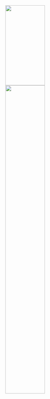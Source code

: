 <!--
**snowmobile2004/snowmobile2004** is a ✨ _special_ ✨ repository because its `README.md` (this file) appears on your GitHub profile.
-->
<a href="https://github.com/snowmobile2004/github-readme-stats">
  <img align="center" src="https://github-stats.snowlab.tech/api?username=snowmobile2004&show_icons=true&?count_private=true&hide=prs,issues,contribs&theme=dark#gh-dark-mode-only&include_all_commits=true" width="49.7%"height=250/>
</a>
<a href="https://github.com/snowmobile2004/github-readme-stats">
  <img align="center" src="https://github-stats.snowlab.tech/api/top-langs/?username=snowmobile2004&layout=compact&show_icons=true&theme=dark#gh-dark-mode-only&layout=compact)](https://github.com/snowmobile2004/github-readme-stats" width="49.7%"/>
</a>
